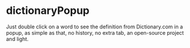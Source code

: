 # dictionaryPopup
Just double click on a word to see the definition from Dictionary.com in a popup, as simple as that, no history, no extra tab, an open-source project and light.
